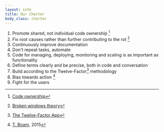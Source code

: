 ```yaml
---
layout: site
title: Our Charter
body_class: charter
---
```


1. Promote shared, not individual code ownership [^1]
1. Fix root causes rather than further contributing to
the rot [^2]
1. Continuously improve documentation
1. Don't repeat tasks, automate
1. Code for managing, deploying, monitoring and scaling is as important as functionality
1. Define terms clearly and be precise, both in code and conversation
1. Build according to the Twelve-Factor[^3] methodology
1. Bias towards action [^4] 
1. Fight for the users




[^1]: [Code ownership](https://code.facebook.com/posts/263824650408138/engineering-culture-series-code-ownership/ )
[^2]: [Broken windows theory](http://en.wikipedia.org/wiki/Broken_windows_theory)
[^3]: [The Twelve-Factor App](http://12factor.net/)
[^4]: [T. Boam](https://www.linkedin.com/profile/view?id=396884073), 2015
